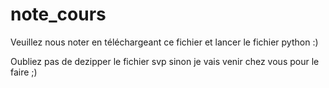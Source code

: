 # note_cours
Veuillez nous noter en téléchargeant ce fichier et lancer le fichier python :)

Oubliez pas de dezipper le fichier svp
sinon je vais venir chez vous pour le faire ;)
